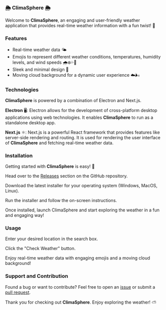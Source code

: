 ### 🌦️ ClimaSphere 🌦️
Welcome to **ClimaSphere**, an engaging and user-friendly weather application that provides real-time weather information with a fun twist! 🌈

### Features

- Real-time weather data 🌤️
- Emojis to represent different weather conditions, temperatures, humidity levels, and wind speeds 🌧️❄️💦💨
- Sleek and minimal design 🎨
- Moving cloud background for a dynamic user experience ☁️🌬️

### Technologies
**ClimaSphere** is powered by a combination of Electron and Next.js.

**Electron** 🖥️: Electron allows for the development of cross-platform desktop applications using web technologies. It enables **ClimaSphere** to run as a standalone desktop app.

**Next.js** ⚛️: Next.js is a powerful React framework that provides features like server-side rendering and routing. It is used for rendering the user interface of **ClimaSphere** and fetching real-time weather data.

### Installation
Getting started with **ClimaSphere** is easy! 🚀

Head over to the [Releases](https://github.com/tylerlight071/ClimaSphere/releases) section on the GitHub repository.

Download the latest installer for your operating system (Windows, MacOS, Linux).

Run the installer and follow the on-screen instructions.

Once installed, launch ClimaSphere and start exploring the weather in a fun and engaging way!

### Usage
Enter your desired location in the search box.

Click the "Check Weather" button.

Enjoy real-time weather data with engaging emojis and a moving cloud background!

### Support and Contribution
Found a bug or want to contribute? Feel free to open an [issue](https://github.com/tylerlight071/ClimaSphere/issues) or submit a [pull request](https://github.com/tylerlight071/ClimaSphere/pulls).


Thank you for checking out **ClimaSphere**. Enjoy exploring the weather! ⛅
